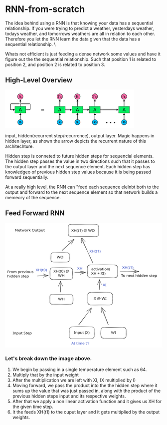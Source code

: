 # RNN-from-scratch 

 The idea behind using a RNN is that knowing your data has a sequential relationship. If you were trying to predict a weather, yesterdays weather, todays weather, and tomorrows weathers are all in relation to each other. Therefore you let the RNN learn the data given that the data has a sequential relationship. \
 
 Whats not efficient is just feeding a dense network some values and have it figure out the the sequential relationship. Such that position 1 is related to position 2, and position 2 is related to position 3. 

 ## High-Level Overview 
![Rolled and Unrolled RNN](images/RNN_Overview.png)

input, hidden(recurrent step/recurrence), output layer. 
Magic happens in hidden layer, as shown the arrow depicts the recurrent nature of this architechture. 

Hidden step is conneted to future hidden steps for sequencial elements. The hidden step passes the value in two directions such that it passes to the output layer and the next sequence element. Each hidden step has knowledgeo of previous hidden step values because it is being passed forward sequentially. 

At a really high level, the RNN can "feed each sequence elelnbt both to the output and forward to the next sequence element so that network builds a memeory of the sequence. 

## Feed Forward RNN 

<img src="images/rnn_operations.svg" alt="RNN Operations" width="600" height="400"/>

### Let's break down the image above. 
1. We begin by passing in a single temperature element such as 64. 
1. Multiply that by the input weight 
1. After the multiplication we are left with XI, (X multiplied by I)
1. Moving forward, we pass the product into the the hidden step where it sums up the value that was just passed in, along with the product of the previous hidden steps input and its respective weights. 
1. After that we apply a non linear activation function and it gives us XH for the given time step. 
1. It the feeds XH(t1) to the ouput layer and it gets multiplied by the output weights. 